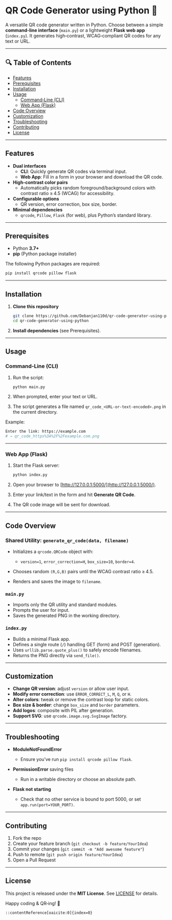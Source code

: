 
# QR Code Generator using Python 🐍

A versatile QR code generator written in Python. Choose between a simple **command‑line interface** (`main.py`) or a lightweight **Flask web app** (`index.py`). It generates high‑contrast, WCAG‑compliant QR codes for any text or URL.

---

## 🔍 Table of Contents

- [Features](#features)  
- [Prerequisites](#prerequisites)  
- [Installation](#installation)  
- [Usage](#usage)  
  - [Command‑Line (CLI)](#command‑line-cli)  
  - [Web App (Flask)](#web‑app-flask)  
- [Code Overview](#code-overview)  
- [Customization](#customization)  
- [Troubleshooting](#troubleshooting)  
- [Contributing](#contributing)  
- [License](#license)  

---

## Features

- **Dual interfaces**  
  - **CLI**: Quickly generate QR codes via terminal input.  
  - **Web App**: Fill in a form in your browser and download the QR code.  
- **High‑contrast color pairs**  
  - Automatically picks random foreground/background colors with contrast ratio ≥ 4.5 (WCAG) for accessibility.  
- **Configurable options**  
  - QR version, error correction, box size, border.  
- **Minimal dependencies**  
  - `qrcode`, `Pillow`, `Flask` (for web), plus Python’s standard library.

---

## Prerequisites

- Python **3.7+**  
- **pip** (Python package installer)

The following Python packages are required:

```bash
pip install qrcode pillow flask
````

---

## Installation

1. **Clone this repository**

   ```bash
   git clone https://github.com/Debanjan110d/qr-code-generator-using-python.git
   cd qr-code-generator-using-python
   ```
2. **Install dependencies** (see Prerequisites).

---

## Usage

### Command‑Line (CLI)

1. Run the script:

   ```bash
   python main.py
   ```
2. When prompted, enter your text or URL.
3. The script generates a file named
   `qr_code_<URL‑or‑text‑encoded>.png` in the current directory.

Example:

```bash
Enter the link: https://example.com
# → qr_code_https%3A%2F%2Fexample.com.png
```

---

### Web App (Flask)

1. Start the Flask server:

   ```bash
   python index.py
   ```
2. Open your browser to [http://127.0.0.1:5000/](http://127.0.0.1:5000/).
3. Enter your link/text in the form and hit **Generate QR Code**.
4. The QR code image will be sent for download.

---

## Code Overview

### Shared Utility: `generate_qr_code(data, filename)`

* Initializes a `qrcode.QRCode` object with:

  * `version=1`, `error_correction=H`, `box_size=10`, `border=4`.
* Chooses random `(R,G,B)` pairs until the WCAG contrast ratio ≥ 4.5.
* Renders and saves the image to `filename`.

### `main.py`

* Imports only the QR utility and standard modules.
* Prompts the user for input.
* Saves the generated PNG in the working directory.

### `index.py`

* Builds a minimal Flask app.
* Defines a single route (`/`) handling GET (form) and POST (generation).
* Uses `urllib.parse.quote_plus()` to safely encode filenames.
* Returns the PNG directly via `send_file()`.

---

## Customization

* **Change QR version**: adjust `version` or allow user input.
* **Modify error correction**: use `ERROR_CORRECT_L`, `M`, `Q`, or `H`.
* **Alter colors**: tweak or remove the contrast loop for static colors.
* **Box size & border**: change `box_size` and `border` parameters.
* **Add logos**: composite with PIL after generation.
* **Support SVG**: use `qrcode.image.svg.SvgImage` factory.

---

## Troubleshooting

* **ModuleNotFoundError**

  * Ensure you’ve run `pip install qrcode pillow flask`.
* **PermissionError** saving files

  * Run in a writable directory or choose an absolute path.
* **Flask not starting**

  * Check that no other service is bound to port 5000, or set `app.run(port=YOUR_PORT)`.

---

## Contributing

1. Fork the repo
2. Create your feature branch (`git checkout -b feature/YourIdea`)
3. Commit your changes (`git commit -m "Add awesome feature"`)
4. Push to remote (`git push origin feature/YourIdea`)
5. Open a Pull Request

---

## License

This project is released under the **MIT License**. See [LICENSE](LICENSE) for details.

Happy coding & QR‑ing! 🚀

```
::contentReference[oaicite:0]{index=0}
```
